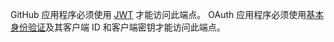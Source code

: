 GitHub 应用程序必须使用 [JWT](/apps/building-github-apps/authenticating-with-github-apps/#authenticating-as-a-github-app) 才能访问此端点。 OAuth 应用程序必须使用[基本身份验证](/v3/auth/#basic-authentication)及其客户端 ID 和客户端密钥才能访问此端点。
